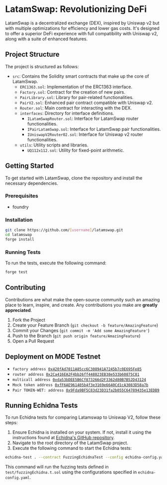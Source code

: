 # LatamSwap: Revolutionizing DeFi

LatamSwap is a decentralized exchange (DEX), inspired by Uniswap v2 but with multiple optimizations for efficiency and lower gas costs. It's designed to offer a superior DeFi experience with full compatibility with Uniswap v2, along with a suite of enhanced features.

## Project Structure

The project is structured as follows:

- `src`: Contains the Solidity smart contracts that make up the core of LatamSwap.
  - `ERC1363.sol`: Implementation of the ERC1363 interface.
  - `Factory.sol`: Contract for the creation of new pairs.
  - `PairLibrary.sol`: Library for pair-related functionalities.
  - `PairV2.sol`: Enhanced pair contract compatible with Uniswap v2.
  - `Router.sol`: Main contract for interacting with the DEX.
  - `interfaces`: Directory for interface definitions.
    - `ILatamSwapRouter.sol`: Interface for LatamSwap router functionalities.
    - `IPairLatamSwap.sol`: Interface for LatamSwap pair functionalities.
    - `IUniswapV2Router02.sol`: Interface for Uniswap v2 router functionalities.
  - `utils`: Utility scripts and libraries.
    - `UQ112x112.sol`: Utility for fixed-point arithmetic.

## Getting Started

To get started with LatamSwap, clone the repository and install the necessary dependencies.

### Prerequisites

- foundry

### Installation

```bash
git clone https://github.com/[username]/latamswap.git
cd latamswap
forge install
```

### Running Tests

To run the tests, execute the following command:

```bash
forge test
```

## Contributing

Contributions are what make the open-source community such an amazing place to learn, inspire, and create. Any contributions you make are **greatly appreciated**.

1. Fork the Project
2. Create your Feature Branch (`git checkout -b feature/AmazingFeature`)
3. Commit your Changes (`git commit -m 'Add some AmazingFeature'`)
4. Push to the Branch (`git push origin feature/AmazingFeature`)
5. Open a Pull Request

## Deployment on MODE Testnet


- `factory address `[`0x420fAd7011A85cc6C308941A7245b7c0E695Fe85`](https://sepolia.explorer.mode.network/address/0x420fAd7011A85cc6C308941A7245b7c0E695Fe85)
- `router address `[`0x2Ca416EA2F4bb26ff448823EB38e533b60875C81`](https://sepolia.explorer.mode.network/address/0x2Ca416EA2F4bb26ff448823EB38e533b60875C81)
- `multicall address `[`0xda53bDEE5B6Cf873266d2F3362d80B7B52D43124`](https://sepolia.explorer.mode.network/address/0xda53bDEE5B6Cf873266d2F3362d80B7B52D43124)
- `Mock token address `[`0xfF6AE961405b4f3e3169e6640Cd1cA3083D58a7b`](https://sepolia.explorer.mode.network/address/0xfF6AE961405b4f3e3169e6640Cd1cA3083D58a7b)
- `Pair TOKEN-WET: address `[`0x9Fda9BF5C83d23D31fa2b055C64789435e13EDB9`](https://sepolia.explorer.mode.network/address/0x9Fda9BF5C83d23D31fa2b055C64789435e13EDB9)

## Running Echidna Tests

To run Echidna tests for comparing Latamswap to Uniswap V2, follow these steps:

1. Ensure Echidna is installed on your system. If not, install it using the instructions found at [Echidna's GitHub repository](https://github.com/crytic/echidna).
2. Navigate to the root directory of the LatamSwap project.
3. Execute the following command to start the Echidna tests:

```bash
echidna-test . --contract FuzzingEchidnaTest --config echidna-config.yaml
```

This command will run the fuzzing tests defined in `test/fuzzingEchidna.t.sol` using the configurations specified in `echidna-config.yaml`.
